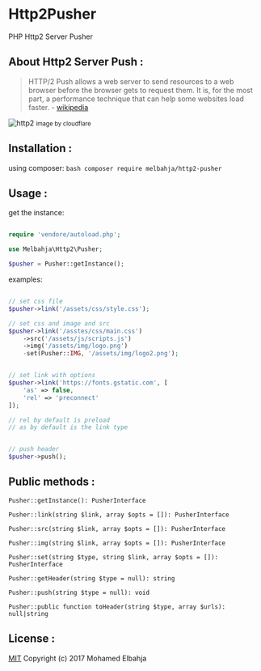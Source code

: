 # Http2Pusher
PHP Http2 Server Pusher

## About Http2 Server Push :

> HTTP/2 Push allows a web server to send resources to a web browser before the browser gets to request them. It is, for the most part, a performance technique that can help some websites load faster. - [wikipedia](https://en.wikipedia.org/wiki/HTTP/2_Server_Push)

![http2](https://blog.cloudflare.com/content/images/2015/12/http-2-multiplexing.png)
<small>image by cloudflare</small>

## Installation :

using composer: ```bash composer require melbahja/http2-pusher ```

## Usage :

get the instance:
```php

require 'vendore/autoload.php';

use Melbahja\Http2\Pusher;

$pusher = Pusher::getInstance();

``` 

examples:

```php

// set css file
$pusher->link('/assets/css/style.css');

// set css and image and src
$pusher->link('/asstes/css/main.css')
	->src('/assets/js/scripts.js')
	->img('/assets/img/logo.png')
	-set(Pusher::IMG, '/assets/img/logo2.png');


// set link with options
$pusher->link('https://fonts.gstatic.com', [
	'as' => false,
	'rel' => 'preconnect' 
]);	

// rel by default is preload
// as by default is the link type 


// push header
$pusher->push();

```

## Public methods :

```
Pusher::getInstance(): PusherInterface

Pusher::link(string $link, array $opts = []): PusherInterface

Pusher::src(string $link, array $opts = []): PusherInterface

Pusher::img(string $link, array $opts = []): PusherInterface

Pusher::set(string $type, string $link, array $opts = []): PusherInterface

Pusher::getHeader(string $type = null): string

Pusher::push(string $type = null): void

Pusher::public function toHeader(string $type, array $urls): null|string
```

## License :

[MIT](https://github.com/melbahja/Http2Pusher/blob/master/LICENSE) Copyright (c) 2017 Mohamed Elbahja
